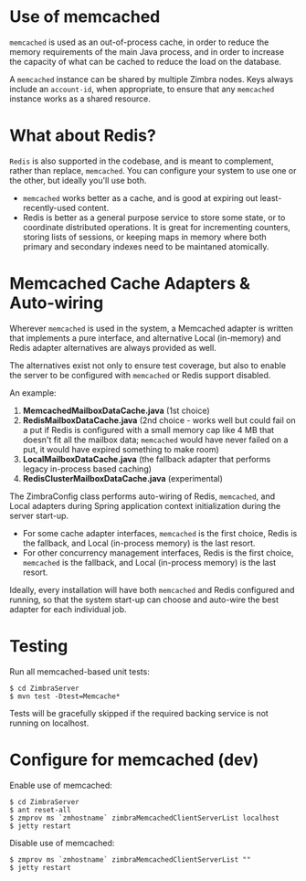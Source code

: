 # Use of memcached

`memcached` is used as an out-of-process cache, in order to reduce the memory requirements of the main Java process, and in order to increase the capacity of what can be cached to reduce the load on the database.

A `memcached` instance can be shared by multiple Zimbra nodes. Keys always include an `account-id`, when appropriate, to ensure that any `memcached` instance works as a shared resource.

# What about Redis? #

`Redis` is also supported in the codebase, and is meant to complement, rather than replace, `memcached`. You can configure your system to use one or the other, but ideally you'll use both.

  * `memcached` works better as a cache, and is good at expiring out least-recently-used content.
  * Redis is better as a general purpose service to store some state, or to coordinate distributed operations. It is great for incrementing counters, storing lists of sessions, or keeping maps in memory where both primary and secondary indexes need to be maintaned atomically.

# Memcached Cache Adapters & Auto-wiring #

Wherever `memcached` is used in the system, a Memcached adapter is written that implements a pure interface, and alternative Local (in-memory) and Redis adapter alternatives are always provided as well.

The alternatives exist not only to ensure test coverage, but also to enable the server to be configured with `memcached` or Redis support disabled.

An example:

  1. **MemcachedMailboxDataCache.java** (1st choice)
  2. **RedisMailboxDataCache.java** (2nd choice - works well but could fail on a put if Redis is configured with a small memory cap like 4 MB that doesn't fit all the mailbox data; `memcached` would have never failed on a put, it would have expired something to make room)
  3. **LocalMailboxDataCache.java** (the fallback adapter that performs legacy in-process based caching)
  4. **RedisClusterMailboxDataCache.java** (experimental)

The ZimbraConfig class performs auto-wiring of Redis, `memcached`, and Local adapters during Spring application context initialization during the server start-up.

  * For some cache adapter interfaces, `memcached` is the first choice, Redis is the fallback, and Local (in-process memory) is the last resort.
  * For other concurrency management interfaces, Redis is the first choice, `memcached` is the fallback, and Local (in-process memory) is the last resort.

Ideally, every installation will have both `memcached` and Redis configured and running, so that the system start-up can choose and auto-wire the best adapter for each individual job.

# Testing

Run all memcached-based unit tests:

```
$ cd ZimbraServer
$ mvn test -Dtest=Memcache*
```

Tests will be gracefully skipped if the required backing service is not running on localhost.

# Configure for memcached (dev)

Enable use of memcached:

```
$ cd ZimbraServer
$ ant reset-all
$ zmprov ms `zmhostname` zimbraMemcachedClientServerList localhost
$ jetty restart
```

Disable use of memcached:

```
$ zmprov ms `zmhostname` zimbraMemcachedClientServerList ""
$ jetty restart
```
